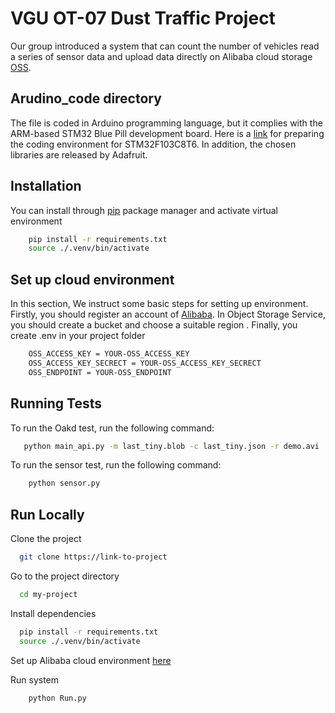 
# VGU OT-07 Dust Traffic Project
Our group introduced a system that can count the number of vehicles read a series of sensor data and upload data directly on Alibaba cloud  storage [OSS](https://www.alibabacloud.com/en/product/object-storage-service?_p_lc=1).


## Arudino_code directory
The file is coded in Arduino programming language, but it complies with the ARM-based STM32 Blue Pill development board.
Here is a [link](https://www.youtube.com/watch?v=HnB7RTHa2Rw&t=129s) for preparing the coding environment for STM32F103C8T6. In addition, the chosen libraries are released by Adafruit. 

## Installation

You can install through [pip](https://pip.pypa.io/en/stable/) package manager and activate virtual environment
```bash
    pip install -r requirements.txt
    source ./.venv/bin/activate
```
    
## Set up cloud environment
In this section, We instruct some basic steps for setting up environment. Firstly, you should register an account of [Alibaba](https://www.alibabacloud.com/en/product/object-storage-service?_p_lc=1). In Object Storage Service, you should create a bucket and choose a suitable region . Finally, you create .env in your project folder 
```bash
    OSS_ACCESS_KEY = YOUR-OSS_ACCESS_KEY
    OSS_ACCESS_KEY_SECRECT = YOUR-OSS_ACCESS_KEY_SECRECT
    OSS_ENDPOINT = YOUR-OSS_ENDPOINT
```

## Running Tests

To run the Oakd test, run the following command:
```bash
   python main_api.py -m last_tiny.blob -c last_tiny.json -r demo.avi
```
To run the sensor test, run the following command:
```bash
    python sensor.py

```

## Run Locally

Clone the project

```bash
  git clone https://link-to-project
```

Go to the project directory

```bash
  cd my-project
```

Install dependencies

```bash
  pip install -r requirements.txt
  source ./.venv/bin/activate
```
Set up Alibaba cloud environment [here](#set-up-cloud-environment)
    


Run system 

```bash
    python Run.py
```


 
 
